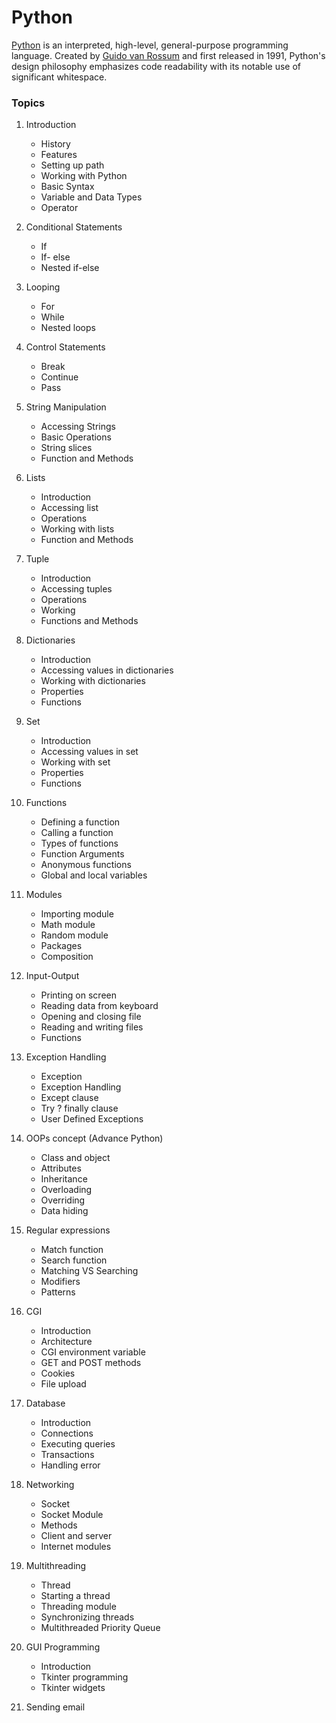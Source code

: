 # Python 
[Python](https://www.python.org/) is an interpreted, high-level, general-purpose programming language. Created by [Guido van Rossum](https://gvanrossum.github.io/) and first released in 1991, Python's design philosophy emphasizes code readability with its notable use of significant whitespace.

### Topics
01. Introduction
    - History
    - Features
    - Setting up path
    - Working with Python
    - Basic Syntax
    - Variable and Data Types
    - Operator

02. Conditional Statements
    - If
    - If- else
    - Nested if-else

03. Looping
    - For
    - While
    - Nested loops

04. Control Statements
    - Break
    - Continue
    - Pass

05. String Manipulation
    - Accessing Strings
    - Basic Operations
    - String slices
    - Function and Methods

06. Lists
    - Introduction
    - Accessing list
    - Operations
    - Working with lists
    - Function and Methods

07. Tuple
    - Introduction
    - Accessing tuples
    - Operations
    - Working
    - Functions and Methods

08. Dictionaries
    - Introduction
    - Accessing values in dictionaries
    - Working with dictionaries
    - Properties
    - Functions
    
09. Set
    - Introduction
    - Accessing values in set
    - Working with set
    - Properties
    - Functions

09. Functions
    - Defining a function
    - Calling a function
    - Types of functions
    - Function Arguments
    - Anonymous functions
    - Global and local variables

10. Modules
    - Importing module
    - Math module
    - Random module
    - Packages
    - Composition

11. Input-Output
    - Printing on screen
    - Reading data from keyboard
    - Opening and closing file
    - Reading and writing files
    - Functions

12. Exception Handling
    - Exception
    - Exception Handling
    - Except clause
    - Try ? finally clause
    - User Defined Exceptions

13. OOPs concept (Advance Python)
    - Class and object
    - Attributes
    - Inheritance
    - Overloading
    - Overriding
    - Data hiding

14. Regular expressions
    - Match function
    - Search function
    - Matching VS Searching
    - Modifiers
    - Patterns

15. CGI
    - Introduction
    - Architecture
    - CGI environment variable
    - GET and POST methods
    - Cookies
    - File upload

16. Database
    - Introduction
    - Connections
    - Executing queries
    - Transactions
    - Handling error

17. Networking
    - Socket
    - Socket Module
    - Methods
    - Client and server
    - Internet modules

18. Multithreading
    - Thread
    - Starting a thread
    - Threading module
    - Synchronizing threads
    - Multithreaded Priority Queue

19. GUI Programming
    - Introduction
    - Tkinter programming
    - Tkinter widgets

20. Sending email
